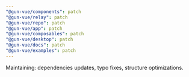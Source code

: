 ```yaml
---
"@gun-vue/components": patch
"@gun-vue/relay": patch
"@gun-vue/repo": patch
"@gun-vue/app": patch
"@gun-vue/composables": patch
"@gun-vue/desktop": patch
"@gun-vue/docs": patch
"@gun-vue/examples": patch
---
```


Maintaining: dependencies updates, typo fixes, structure optimizations.
